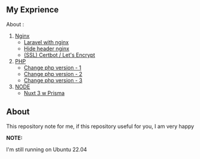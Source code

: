 ## My Exprience
About :
1. [Nginx](tutor/nginx.md)
    - [Laravel with nginx](tutor/nginx.md#configuration-laravel-with-nginx)
    - [Hide header nginx](tutor/nginx.md#hide-header-nginx)
    - [(SSL) Certbot / Let's Encrypt](tutor/nginx.md#configure-certbot-ssl)
2. [PHP](tutor/php.md)
    - [Change php version - 1 ](tutor/php.md#change-php-version-method-1)
    - [Change php version - 2 ](tutor/php.md#change-php-version-method-2)
    - [Change php version - 3 ](tutor/php.md#change-php-version-method-3)
3. [NODE](tutor/node.md)
    - [Nuxt 3 w Prisma ](tutor/node.md#installation-and-build)

## About
This repository note for me, if this repository useful for you, I am very happy

**NOTE:**

I'm still running on Ubuntu 22.04
